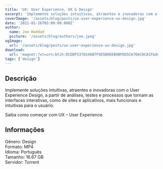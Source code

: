 ```yaml
---
title: 'UX: User Experience, UX & Design'
excerpt: 'Implemente soluções intuitivas, atraentes e inovadoras com o User Experience Design, a partir de análises, testes e processos que tornam as interfaces interativas, como de sites e aplicativos, mais funcionais e intuitivas para o usuário.   Saiba como começar com UX – User Experience.<'
coverImage: '/assets/blog/posts/ux-user-experience-ux-design.jpg'
date: '2021-01-26T03:00:00.000Z'
author:
  name: Joe Haddad
  picture: '/assets/blog/authors/joe.jpeg'
ogImage:
  url: '/assets/blog/posts/ux-user-experience-ux-design.jpg'
download:
  url: 'magnet:?xt=urn:btih:DCDDF5376546B7F9E5B0EEB9BFDD5C6766C0CA1F&dn=UX%20-%20User%20Experience%20Completo%20-%20Alura&tr=udp%3a%2f%2ftracker.openbittorrent.com%3a1337%2fannounce&tr=udp%3a%2f%2ftracker.opentrackr.org%3a1337%2fannounce'
tags: ['design']
---
```

<h2>Descrição</h2>
<p></p><p>Implemente soluções intuitivas, atraentes e inovadoras com o User Experience Design, a partir de análises, testes e processos que tornam as interfaces interativas, como de sites e aplicativos, mais funcionais e intuitivas para o usuário. </p><p>Saiba como começar com UX – User Experience.</p><h2>Informações</h2><p>Gênero: Design<br/>Formato: MP4<br/>Idioma: Português<br/>Tamanho: 16.67 GB<br/>Servidor: Torrent</p>